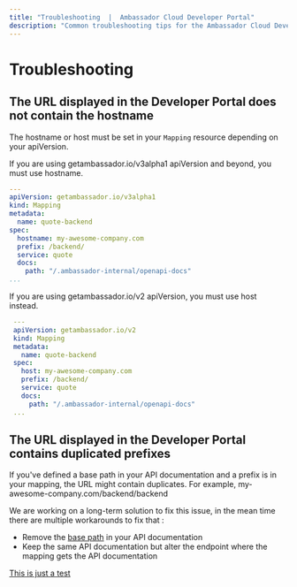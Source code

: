 ```yaml
---
title: "Troubleshooting  |  Ambassador Cloud Developer Portal"
description: "Common troubleshooting tips for the Ambassador Cloud Developer Portal."
---
```


# Troubleshooting

## The URL displayed in the Developer Portal does not contain the hostname

The hostname or host must be set in your `Mapping` resource depending on your apiVersion.

<Alert severity="warning">
  If you are using getambassador.io/v3alpha1 apiVersion and beyond, you must use hostname.
</Alert>

   ```yaml
   ---
   apiVersion: getambassador.io/v3alpha1
   kind: Mapping
   metadata:
     name: quote-backend
   spec:
     hostname: my-awesome-company.com
     prefix: /backend/
     service: quote
     docs:
       path: "/.ambassador-internal/openapi-docs"
   ...
   ```

<Alert severity="warning">
  If you are using getambassador.io/v2 apiVersion, you must use host instead.
</Alert>

  ```yaml
   ---
   apiVersion: getambassador.io/v2
   kind: Mapping
   metadata:
     name: quote-backend
   spec:
     host: my-awesome-company.com
     prefix: /backend/
     service: quote
     docs:
       path: "/.ambassador-internal/openapi-docs"
   ...
   ```

## The URL displayed in the Developer Portal contains duplicated prefixes

If you've defined a base path in your API documentation and a prefix is in your mapping, the URL might contain duplicates.
For example, my-awesome-company.com/backend/backend

We are working on a long-term solution to fix this issue, in the mean time there are multiple workarounds to fix that :
- Remove the [base path](https://swagger.io/docs/specification/2-0/api-host-and-base-path/) in your API documentation
- Keep the same API documentation but alter the endpoint where the mapping gets the API documentation

[This is just a test](../../authenticating/)
